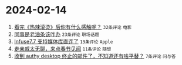# 2024-02-14

1. [看完《热辣滚烫》后你有什么感触呢？](https://www.v2ex.com/t/1015563) `32条评论` `电影`
1. [同事是老油条该咋办](https://www.v2ex.com/t/1015575) `23条评论` `职场话题`
1. [Infuse7.7 支持媒体库直连了](https://www.v2ex.com/t/1015558) `13条评论` `Apple`
1. [走亲戚太无聊，来点春节见闻](https://www.v2ex.com/t/1015569) `11条评论` `随想`
1. [收到 authy desktop 终止的邮件了，不知道还有啥平替？](https://www.v2ex.com/t/1015565) `7条评论` `问与答`
